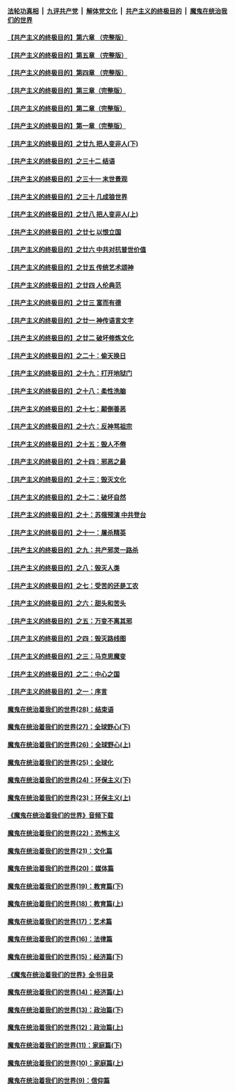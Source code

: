 ####  [法轮功真相](../../../../basic/blob/master/README.md?t=11220839) &nbsp;|&nbsp; [九评共产党](../../../../9ping.md/blob/master/README.md?t=11220839) &nbsp;|&nbsp; [解体党文化](../../../../jtdwh.md/blob/master/README.md?t=11220839)  &nbsp;|&nbsp; [共产主义的终极目的](../../../../gczydzjmd.md/blob/master/README.md?t=11220839) &nbsp;|&nbsp; [魔鬼在统治我们的世界](../../../../mgztzwmdsj.md/blob/master/README.md?t=11220839) 

#### [【共产主义的终极目的】第六章 （完整版）](../pages/nsc422/n11428913.md?t=11220839) 

#### [【共产主义的终极目的】第五章 （完整版）](../pages/nsc422/n11428912.md?t=11220839) 

#### [【共产主义的终极目的】第四章 （完整版）](../pages/nsc422/n11428907.md?t=11220839) 

#### [【共产主义的终极目的】第三章（完整版）](../pages/nsc422/n11428848.md?t=11220839) 

#### [【共产主义的终极目的】第二章（完整版）](../pages/nsc422/n11428831.md?t=11220839) 

#### [【共产主义的终极目的】第一章（完整版）](../pages/nsc422/n11417651.md?t=11220839) 

#### [【共产主义的终极目的】之廿九 把人变非人(下)](../pages/nsc422/n11344140.md?t=11220839) 

#### [【共产主义的终极目的】之三十二 结语](../pages/nsc422/n11360535.md?t=11220839) 

#### [【共产主义的终极目的】之三十一 末世景观](../pages/nsc422/n11351129.md?t=11220839) 

#### [【共产主义的终极目的】之三十 几成狼世界](../pages/nsc422/n11348280.md?t=11220839) 

#### [【共产主义的终极目的】之廿八 把人变非人(上)](../pages/nsc422/n11340492.md?t=11220839) 

#### [【共产主义的终极目的】之廿七 以恨立国](../pages/nsc422/n11336944.md?t=11220839) 

#### [【共产主义的终极目的】之廿六 中共对抗普世价值](../pages/nsc422/n11324785.md?t=11220839) 

#### [【共产主义的终极目的】之廿五 传统艺术颂神](../pages/nsc422/n11296396.md?t=11220839) 

#### [【共产主义的终极目的】之廿四 人伦典范](../pages/nsc422/n11296397.md?t=11220839) 

#### [【共产主义的终极目的】之廿三 富而有德](../pages/nsc422/n11283598.md?t=11220839) 

#### [【共产主义的终极目的】之廿一 神传语言文字](../pages/nsc422/n11263265.md?t=11220839) 

#### [【共产主义的终极目的】之廿二 破坏修炼文化](../pages/nsc422/n11245728.md?t=11220839) 

#### [【共产主义的终极目的】之二十：偷天换日](../pages/nsc422/n11238846.md?t=11220839) 

#### [【共产主义的终极目的】之十九：打开地狱门](../pages/nsc422/n11206376.md?t=11220839) 

#### [【共产主义的终极目的】之十八：柔性洗脑](../pages/nsc422/n11199994.md?t=11220839) 

#### [【共产主义的终极目的】之十七：颠倒善恶](../pages/nsc422/n11179782.md?t=11220839) 

#### [【共产主义的终极目的】之十六：反神骂祖宗](../pages/nsc422/n11166798.md?t=11220839) 

#### [【共产主义的终极目的】之十五：毁人不倦](../pages/nsc422/n11166792.md?t=11220839) 

#### [【共产主义的终极目的】之十四：邪恶之最](../pages/nsc422/n11150249.md?t=11220839) 

#### [【共产主义的终极目的】之十三：毁灭文化](../pages/nsc422/n11135227.md?t=11220839) 

#### [【共产主义的终极目的】之十二：破坏自然](../pages/nsc422/n11135214.md?t=11220839) 

#### [【共产主义的终极目的】之十：苏俄预演 中共登台](../pages/nsc422/n11118424.md?t=11220839) 

#### [【共产主义的终极目的】之十一：屠杀精英](../pages/nsc422/n11118442.md?t=11220839) 

#### [【共产主义的终极目的】之九：共产邪灵一路杀](../pages/nsc422/n11114139.md?t=11220839) 

#### [【共产主义的终极目的】之八：毁灭人类](../pages/nsc422/n11108503.md?t=11220839) 

#### [【共产主义的终极目的】之七：受苦的还是工农](../pages/nsc422/n11101809.md?t=11220839) 

#### [【共产主义的终极目的】之六：甜头和苦头](../pages/nsc422/n11096971.md?t=11220839) 

#### [【共产主义的终极目的】之五：万变不离其邪](../pages/nsc422/n11091285.md?t=11220839) 

#### [【共产主义的终极目的】之四：毁灭路线图](../pages/nsc422/n11086284.md?t=11220839) 

#### [【共产主义的终极目的】之三：马克思魔变](../pages/nsc422/n11061941.md?t=11220839) 

#### [【共产主义的终极目的】之二：中心之国](../pages/nsc422/n11047728.md?t=11220839) 

#### [【共产主义的终极目的】之一：序言](../pages/nsc422/n11086077.md?t=11220839) 

#### [魔鬼在统治着我们的世界(28)：结束语](../pages/nsc422/n10936246.md?t=11220839) 

#### [魔鬼在统治着我们的世界(27)：全球野心(下)](../pages/nsc422/n10928319.md?t=11220839) 

#### [魔鬼在统治着我们的世界(26)：全球野心(上)](../pages/nsc422/n10900318.md?t=11220839) 

#### [魔鬼在统治着我们的世界(25)：全球化](../pages/nsc422/n10788205.md?t=11220839) 

#### [魔鬼在统治着我们的世界(24)：环保主义(下)](../pages/nsc422/n10695307.md?t=11220839) 

#### [魔鬼在统治着我们的世界(23)：环保主义(上)](../pages/nsc422/n10688613.md?t=11220839) 

#### [《魔鬼在统治着我们的世界》音频下载](../pages/nsc422/n10635553.md?t=11220839) 

#### [魔鬼在统治着我们的世界(22)：恐怖主义](../pages/nsc422/n10614727.md?t=11220839) 

#### [魔鬼在统治着我们的世界(21)：文化篇](../pages/nsc422/n10597706.md?t=11220839) 

#### [魔鬼在统治着我们的世界(20)：媒体篇](../pages/nsc422/n10586579.md?t=11220839) 

#### [魔鬼在统治着我们的世界(19)：教育篇(下)](../pages/nsc422/n10564808.md?t=11220839) 

#### [魔鬼在统治着我们的世界(18)：教育篇(上)](../pages/nsc422/n10526970.md?t=11220839) 

#### [魔鬼在统治着我们的世界(17)：艺术篇](../pages/nsc422/n10499093.md?t=11220839) 

#### [魔鬼在统治着我们的世界(16)：法律篇](../pages/nsc422/n10485969.md?t=11220839) 

#### [魔鬼在统治着我们的世界(15)：经济篇(下)](../pages/nsc422/n10469975.md?t=11220839) 

#### [《魔鬼在统治着我们的世界》全书目录](../pages/nsc422/n10464261.md?t=11220839) 

#### [魔鬼在统治着我们的世界(14)：经济篇(上)](../pages/nsc422/n10457370.md?t=11220839) 

#### [魔鬼在统治着我们的世界(13)：政治篇(下)](../pages/nsc422/n10448270.md?t=11220839) 

#### [魔鬼在统治着我们的世界(12)：政治篇(上)](../pages/nsc422/n10444576.md?t=11220839) 

#### [魔鬼在统治着我们的世界(11)：家庭篇(下)](../pages/nsc422/n10440961.md?t=11220839) 

#### [魔鬼在统治着我们的世界(10)：家庭篇(上)](../pages/nsc422/n10435448.md?t=11220839) 

#### [魔鬼在统治着我们的世界(9)：信仰篇](../pages/nsc422/n10432159.md?t=11220839) 

